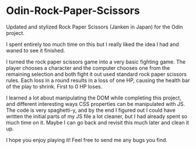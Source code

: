 # Odin-Rock-Paper-Scissors

Updated and stylized Rock Paper Scissors (Janken in Japan) for the Odin project.

I spent entirely too much time on this but I really liked the idea I had and waned to see it finished.

I turned the rock paper scissors game into a very basic fighting game.
The player chooses a character and the computer chooses one from the remaining selection and both fight it out used standard rock paper scissors rules.
Each loss in a round results in a loss of one HP, causing the health bar of the play to shrink.
First to 0 HP loses.

I learned a lot about manipulating the DOM while completing this project, and different interesting ways CSS properties can be manipulated with JS.
The code is very spaghetti-y, and by the end I figured out I could have written the initial parts of my JS file a lot cleaner, but I had already spent so much time on it. Maybe I can go back and revisit this much later and clean it up.

I hope you enjoy playing it!
Feel free to send me any bugs you find.